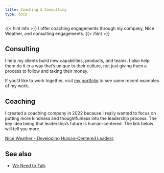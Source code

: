 ```yaml
---
title: Coaching & Consulting
type: docs
---
```


{{< hint info >}}
I offer coaching engagements through my company, Nice Weather, and consulting engagements.
{{< /hint >}}

## Consulting

I help my clients build new capabilities, products, and teams. I also help them do it in a way that’s unique to their culture, not just giving them a process to follow and taking their money.

If you’d like to work together, visit [my portfolio](https://personal-site-95b339.webflow.io) to see some recent examples of my work.

## Coaching

I created a coaching company in 2022 because I really wanted to focus on putting more kindness and thoughtfulness into the leadership process. The key idea being that leadership’s future is human-centered. The link below will tell you more.

[Nice Weather - Developing Human-Centered Leaders](https://www.niceweather.co/)

## See also

- [We Need to Talk](/we-need-to-talk)